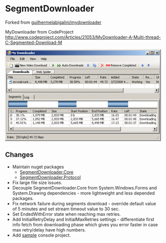 # SegmentDownloader

Forked from [guilhermelabigalini/mydownloader](https://github.com/guilhermelabigalini/mydownloader)

MyDownloader from CodeProject http://www.codeproject.com/Articles/21053/MyDownloader-A-Multi-thread-C-Segmented-Download-M

![MyDwnloader1](src/docs/MyDwnloader1.png)

## Changes
- Maintain nuget packages
  - [SegmentDownloader.Core](https://www.nuget.org/packages/SegmentDownloader.Core)
  - [SegmentDownloader.Protocol](https://www.nuget.org/packages/SegmentDownloader.Protocol)
- Fix large file size issues.
- Decouple SegmentDownloader.Core from System.Windows.Forms and System.Drawing dependencies - more lightweight and less depended packages.
- Fix network failure during segments download - override default value of 5 minutes and set stream timeout value to 30 sec.
- Set EndedWithError state when reaching max retries.
- Add InitialRetryDelay and InitialMaxRetries settings - differentiate first info fetch from downloading phase which gives you error faster in case max retry/delay have high numbers.
- Add [sample](https://github.com/golavr/SegmentDownloader/tree/master/src/SegmentDownloader.Sample) console project.
